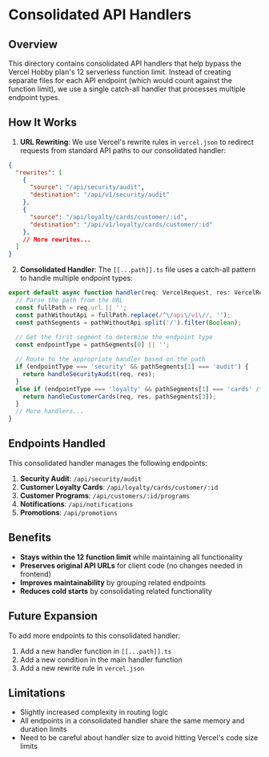 # Consolidated API Handlers

## Overview

This directory contains consolidated API handlers that help bypass the Vercel Hobby plan's 12 serverless function limit. Instead of creating separate files for each API endpoint (which would count against the function limit), we use a single catch-all handler that processes multiple endpoint types.

## How It Works

1. **URL Rewriting**: We use Vercel's rewrite rules in `vercel.json` to redirect requests from standard API paths to our consolidated handler:

```json
{
  "rewrites": [
    {
      "source": "/api/security/audit",
      "destination": "/api/v1/security/audit"
    },
    {
      "source": "/api/loyalty/cards/customer/:id",
      "destination": "/api/v1/loyalty/cards/customer/:id"
    },
    // More rewrites...
  ]
}
```

2. **Consolidated Handler**: The `[[...path]].ts` file uses a catch-all pattern to handle multiple endpoint types:

```typescript
export default async function handler(req: VercelRequest, res: VercelResponse) {
  // Parse the path from the URL
  const fullPath = req.url || '';
  const pathWithoutApi = fullPath.replace(/^\/api\/v1\//, '');
  const pathSegments = pathWithoutApi.split('/').filter(Boolean);
  
  // Get the first segment to determine the endpoint type
  const endpointType = pathSegments[0] || '';

  // Route to the appropriate handler based on the path
  if (endpointType === 'security' && pathSegments[1] === 'audit') {
    return handleSecurityAudit(req, res);
  }
  else if (endpointType === 'loyalty' && pathSegments[1] === 'cards' /* ... */) {
    return handleCustomerCards(req, res, pathSegments[3]);
  }
  // More handlers...
}
```

## Endpoints Handled

This consolidated handler manages the following endpoints:

1. **Security Audit**: `/api/security/audit`
2. **Customer Loyalty Cards**: `/api/loyalty/cards/customer/:id`
3. **Customer Programs**: `/api/customers/:id/programs`
4. **Notifications**: `/api/notifications`
5. **Promotions**: `/api/promotions`

## Benefits

- **Stays within the 12 function limit** while maintaining all functionality
- **Preserves original API URLs** for client code (no changes needed in frontend)
- **Improves maintainability** by grouping related endpoints
- **Reduces cold starts** by consolidating related functionality

## Future Expansion

To add more endpoints to this consolidated handler:

1. Add a new handler function in `[[...path]].ts`
2. Add a new condition in the main handler function
3. Add a new rewrite rule in `vercel.json`

## Limitations

- Slightly increased complexity in routing logic
- All endpoints in a consolidated handler share the same memory and duration limits
- Need to be careful about handler size to avoid hitting Vercel's code size limits
